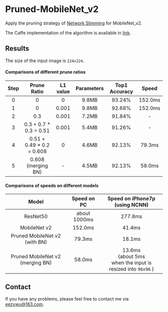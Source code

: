 # Pruned-MobileNet_v2

Apply the pruning strategy of [Network Slimming](http://openaccess.thecvf.com/content_iccv_2017/html/Liu_Learning_Efficient_Convolutional_ICCV_2017_paper.html) for MobileNet_v2.

The Caffe implementation of the algorithm is available in [link](https://github.com/eezywu/Network-Slimming).

## Results

The size of the input image is `224x224`.

#### Comparisons of different prune ratios
|  Step  | Prune Ratio | L1 value | Parameters | Top1 Accuracy | Speed |
| :---------------: | :------: | :------: | :--------------------------: | :-----------------: | :-------------------: |
|    0     |  0   |  0   |       9.8MB        |        93.24%        |         152.0ms         |
|    1     |  0  |  0.001   |     9.8MB        |        92.68%        |         152.0ms         |
|    2     |  0.3  |  0.001   |            7.2MB            |        91.84%        |         -         |
|    3     |  0.3 + 0.7 * 0.3 = 0.51  |  0.001   |            5.4MB            |        91.26%        |         -         |
|    4     |  0.51 + 0.49 * 0.2 = 0.608 |  0  |            4.6MB            |        92.13%        |         79.3ms         |
|    5     |  0.608 (merging BN)  |  -  |            4.5MB            |        92.13%        |         58.0ms         |


#### Comparisons of speeds on different models

|  Model  | Speed on PC | Speed on iPhone7p (using NCNN) |
| :---------------: | :------: | :--------------------------: |
|    ResNet50     |  about 1000ms   |    277.8ms    |
|    MobileNet v2     |  152.0ms |   41.4ms   |  
|    Pruned MobileNet v2 (with BN)     |  79.3ms  |  18.1ms    | 
|    Pruned MobileNet v2 (merging BN)     |  58.0ms  |  13.6ms<br>(about 5ms <br>when the input is resized into `96x96` ) | 

## Contact

If you have any problems, please feel free to contact me via eezywu@163.com.
